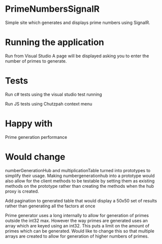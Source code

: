 # PrimeNumbersSignalR
Simple site which generates and displays prime numbers using SignalR.

# Running the application

Run from Visual Studio
A page will be displayed asking you to enter the number of primes to generate.

# Tests

Run c# tests using the visual studio test running

Run JS tests using Chutzpah context menu

# Happy with

Prime generation performance

# Would change

numberGenerationHub and multiplicationTable turned into prototypes to simplify their usage.
Making numbergenerationhub into a prototype would also allow for the client methods to be testable by setting them as existing methods on the prototype rather than creating the methods when the hub proxy is created.

Add pagination to generated table that would display a 50x50 set of results rather than generating all the factors at once

Prime generator uses a long internally to allow for generation of primes outside the int32 max. However the way primes are generated uses an array which are keyed using an int32. This puts a limit on the amount of primes which can be generated. Would like to change this so that multiple arrays are created to allow for generation of higher numbers of primes.
